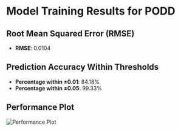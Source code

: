 # Model Training Results for PODD

## Root Mean Squared Error (RMSE)
- **RMSE**: 0.0104

## Prediction Accuracy Within Thresholds
- **Percentage within ±0.01**: 84.18%
- **Percentage within ±0.05**: 99.33%

## Performance Plot
![Performance Plot](../imgs/PODD.png)
